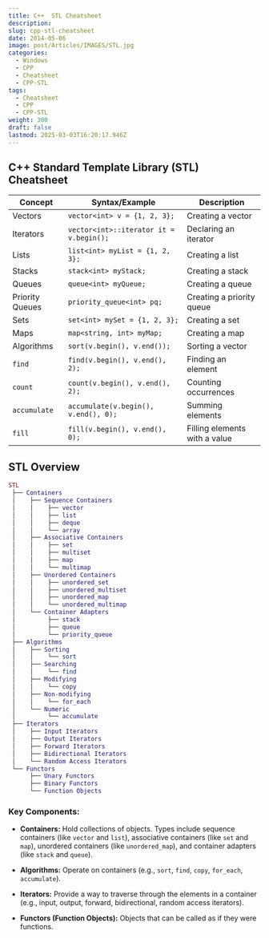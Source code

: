 ```yaml
---
title: C++  STL Cheatsheet
description: 
slug: cpp-stl-cheatsheet
date: 2014-05-06
image: post/Articles/IMAGES/STL.jpg
categories:
  - Windows
  - CPP
  - Cheatsheet
  - CPP-STL
tags:
  - Cheatsheet
  - CPP
  - CPP-STL
weight: 300
draft: false
lastmod: 2025-03-03T16:20:17.946Z
---
```

## C++ Standard Template Library (STL) Cheatsheet

| **Concept**     | **Syntax/Example**                      | **Description**               |
| --------------- | --------------------------------------- | ----------------------------- |
| Vectors         | `vector<int> v = {1, 2, 3};`            | Creating a vector             |
| Iterators       | `vector<int>::iterator it = v.begin();` | Declaring an iterator         |
| Lists           | `list<int> myList = {1, 2, 3};`         | Creating a list               |
| Stacks          | `stack<int> myStack;`                   | Creating a stack              |
| Queues          | `queue<int> myQueue;`                   | Creating a queue              |
| Priority Queues | `priority_queue<int> pq;`               | Creating a priority queue     |
| Sets            | `set<int> mySet = {1, 2, 3};`           | Creating a set                |
| Maps            | `map<string, int> myMap;`               | Creating a map                |
| Algorithms      | `sort(v.begin(), v.end());`             | Sorting a vector              |
| `find`          | `find(v.begin(), v.end(), 2);`          | Finding an element            |
| `count`         | `count(v.begin(), v.end(), 2);`         | Counting occurrences          |
| `accumulate`    | `accumulate(v.begin(), v.end(), 0);`    | Summing elements              |
| `fill`          | `fill(v.begin(), v.end(), 0);`          | Filling elements with a value |

## STL Overview

```lua
STL
 ├── Containers
 │    ├── Sequence Containers
 │    │    ├── vector
 │    │    ├── list
 │    │    ├── deque
 │    │    └── array
 │    ├── Associative Containers
 │    │    ├── set
 │    │    ├── multiset
 │    │    ├── map
 │    │    └── multimap
 │    ├── Unordered Containers
 │    │    ├── unordered_set
 │    │    ├── unordered_multiset
 │    │    ├── unordered_map
 │    │    └── unordered_multimap
 │    └── Container Adapters
 │         ├── stack
 │         ├── queue
 │         └── priority_queue
 ├── Algorithms
 │    ├── Sorting
 │    │    └── sort
 │    ├── Searching
 │    │    └── find
 │    ├── Modifying
 │    │    └── copy
 │    ├── Non-modifying
 │    │    └── for_each
 │    └── Numeric
 │         └── accumulate
 ├── Iterators
 │    ├── Input Iterators
 │    ├── Output Iterators
 │    ├── Forward Iterators
 │    ├── Bidirectional Iterators
 │    └── Random Access Iterators
 └── Functors
      ├── Unary Functors
      ├── Binary Functors
      └── Function Objects
```

### Key Components:

* **Containers:** Hold collections of objects. Types include sequence containers (like `vector` and `list`), associative containers (like `set` and `map`), unordered containers (like `unordered_map`), and container adapters (like `stack` and `queue`).

* **Algorithms:** Operate on containers (e.g., `sort`, `find`, `copy`, `for_each`, `accumulate`).

* **Iterators:** Provide a way to traverse through the elements in a container (e.g., input, output, forward, bidirectional, random access iterators).

* **Functors (Function Objects):** Objects that can be called as if they were functions.
